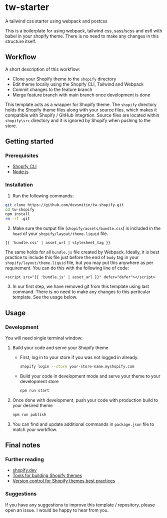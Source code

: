 # tw-starter

A tailwind css starter using webpack and postcss

This is a boilerplate for using webpack, tailwind css, sass/scss and es6 with babel in your shopify theme. There is no need to make any changes in this structure itself.

## Workflow

A short description of this workflow:

- Clone your Shopify theme to the `shopify` directory
- Edit theme locally using the Shopify CLI, Tailwind and Webpack
- Commit changes to the feature branch
- Merge feature branch with main branch once development is done

This template acts as a wrapper for Shopify theme. The `shopify` directory holds the Shopify theme files along with your source files, which makes it compatible with Shopify / GitHub integrtion. Source files are located within `shopify\src` directory and it is ignored by Shopify when pushing to the store.

## Getting started

### Prerequisites

- [Shopify CLI](https://shopify.dev/themes/getting-started/create#step-1-install-shopify-cli)
- [Node.js](https://nodejs.org/)

### Installation

1. Run the following commands:

  ```bash
  git clone https://github.com/devsmitin/tw-shopify.git
  cd tw-shopify
  npm install
  rm -rf .git
  ```

2. Make sure the output file (`shopify/assets/bundle.css`) is included in the `head` of your `shopify/layout/theme.liquid` file.

  ```liquid
  {{ 'bundle.css' | asset_url | stylesheet_tag }}
  ```
  The same holds for all `bundle.js` file created by Webpack. Ideally, it is best practice to include this file just before the end of `body` tag in your `shopify/layout/theme.liquid` file, but you may put this anywhere as per requirement. You can do this with the following line of code:

  ```liquid
  <script src="{{ 'bundle.js' | asset_url }}" defer="defer"></script>
  ```

3. In our first step, we have removed git from this template using last command. There is no need to make any changes to this perticular template. See the usage below.


## Usage

### Development

You will need single terminal window:

1. Build your code and serve your Shopify theme
    - First, log in to your store if you was not logged in already.
      ```bash
      shopify login --store your-store-name.myshopify.com
      ```
    - Build your code in development mode and serve your theme to your development store
      ```bash
      npm run start
      ```

2. Once done with development, push your code with production build to your desired theme
    ```bash
    npm run publish
    ```

3. You can find and update additional commands in `package.json` file to match your workflow.


## Final notes

### Further reading

- [shopify.dev](https://shopify.dev)
- [Tools for building Shopify themes](https://shopify.dev/themes/tools)
- [Version control for Shopify themes best practices](https://shopify.dev/themes/best-practices/version-control)

### Suggestions

If you have any suggestions to improve this template / repository, please open an issue. I would be happy to hear from you.
